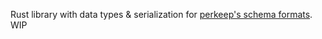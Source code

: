 Rust library with data types & serialization for [perkeep's schema
formats][1]. WIP

[1]: https://perkeep.org/doc/schema/
